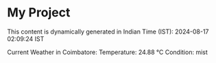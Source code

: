 # My Project

This content is dynamically generated in Indian Time (IST): 2024-08-17 02:09:24 IST


Current Weather in Coimbatore:
Temperature: 24.88 °C
Condition: mist
